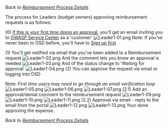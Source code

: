 *Back to [Reimbursement Process
Details](Reimbursement_Process_Details "wikilink")*

The process for Leaders (budget owners) approving reimbursement requests
is as follows:

(0) <u>If this is your first time doing an approval</u>, you'll get an
email inviting you to [OWASP Service
Center](https://owasporg.atlassian.net/servicedesk/customer/portals) as
a 'customer' ![Leader1-01.png](Leader1-01.png "Leader1-01.png") Note: If
you've never been to OSD before, you'll have to [Sign up
first](OWASP_Service_Desk_Signup "wikilink")

(1) You'll get notified via email that you've been added to a
Reimbursement request ![Leader1-02.png](Leader1-02.png "Leader1-02.png")
And the comment lets you know an approval is needed
![Leader1-03.png](Leader1-03.png "Leader1-03.png") And of the status
change to 'Waiting for approval' ![Leader1-04.png](Leader1-04.png
"Leader1-04.png") (2) You can approve the request via email or logging
into OSD

Note: *First time users may need to go through an email verification
loop* ![Leader1-05.png](Leader1-05.png "Leader1-05.png")
![Leader1-06.png](Leader1-06.png "Leader1-06.png")
![Leader1-07.png](Leader1-07.png "Leader1-07.png") (2.1) Add an
approval/denial comment to the reimbursement request
![Leader1-09.png](Leader1-09.png "Leader1-09.png")
![Leader1-10.png](Leader1-10.png "Leader1-10.png")
![Leader1-11.png](Leader1-11.png "Leader1-11.png") (2.2) Approval via
email - reply to the email from the portal
![Leader1-12.png](Leader1-12.png "Leader1-12.png")
![Leader1-13.png](Leader1-13.png "Leader1-13.png") Your done approving
the expense.

*Back to [Reimbursement Process
Details](Reimbursement_Process_Details "wikilink")*